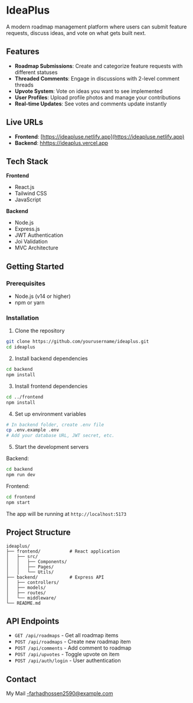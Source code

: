 # IdeaPlus

A modern roadmap management platform where users can submit feature requests, discuss ideas, and vote on what gets built next.

## Features

- **Roadmap Submissions**: Create and categorize feature requests with different statuses
- **Threaded Comments**: Engage in discussions with 2-level comment threads
- **Upvote System**: Vote on ideas you want to see implemented
- **User Profiles**: Upload profile photos and manage your contributions
- **Real-time Updates**: See votes and comments update instantly


## Live URLs

- **Frontend**: [https://ideapluse.netlify.app](https://ideapluse.netlify.app)
- **Backend**: [hhttps://ideaplus.vercel.app](hhttps://ideaplus.vercel.app)


## Tech Stack

**Frontend**
- React.js
- Tailwind CSS
- JavaScript

**Backend**
- Node.js
- Express.js
- JWT Authentication
- Joi Validation
- MVC Architecture

## Getting Started

### Prerequisites
- Node.js (v14 or higher)
- npm or yarn

### Installation

1. Clone the repository
```bash
git clone https://github.com/yourusername/ideaplus.git
cd ideaplus
```

2. Install backend dependencies
```bash
cd backend
npm install
```

3. Install frontend dependencies
```bash
cd ../frontend
npm install
```

4. Set up environment variables
```bash
# In backend folder, create .env file
cp .env.example .env
# Add your database URL, JWT secret, etc.
```

5. Start the development servers

Backend:
```bash
cd backend
npm run dev
```

Frontend:
```bash
cd frontend
npm start
```

The app will be running at `http://localhost:5173`

## Project Structure

```
ideaplus/
├── frontend/           # React application
│   ├── src/
│   │   ├── Components/
│   │   ├── Pages/
│   │   └── Utils/
├── backend/            # Express API
│   ├── controllers/
│   ├── models/
│   ├── routes/
│   └── middleware/
└── README.md
```

## API Endpoints

- `GET /api/roadmaps` - Get all roadmap items
- `POST /api/roadmaps` - Create new roadmap item
- `POST /api/comments` - Add comment to roadmap
- `POST /api/upvotes` - Toggle upvote on item
- `POST /api/auth/login` - User authentication



## Contact

My Mail -farhadhossen2590@example.com
